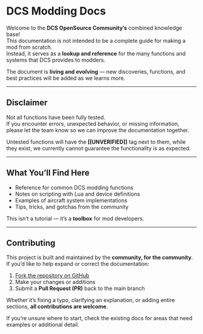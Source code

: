 # DCS Modding Docs

Welcome to the **DCS OpenSource Community’s** combined knowledge base!  
This documentation is not intended to be a complete guide for making a mod from scratch.  
Instead, it serves as a **lookup and reference** for the many functions and systems that DCS provides to modders.  

The document is **living and evolving** — new discoveries, functions, and best practices will be added as we learns more.  

---

## Disclaimer
Not all functions have been fully tested.  
If you encounter errors, unexpected behavior, or missing information, please let the team know so we can improve the documentation together.

Untested functions will have the **[[UNVERIFIED]]** tag next to them, while they exist, we currently cannot guarantee the functionality is as expected.

---

## What You’ll Find Here
- Reference for common DCS modding functions  
- Notes on scripting with Lua and device definitions  
- Examples of aircraft system implementations  
- Tips, tricks, and gotchas from the community  

This isn’t a tutorial — it’s a **toolbox** for mod developers.

---

## Contributing
This project is built and maintained by the **community, for the community**.  
If you’d like to help expand or correct the documentation:

1. [Fork the repository on GitHub](https://github.com/DCS-OpenSource/dcs-opensource-modding-guide)
2. Make your changes or additions  
3. Submit a **Pull Request (PR)** back to the main branch  

Whether it’s fixing a typo, clarifying an explanation, or adding entire sections, **all contributions are welcome**.

If you’re unsure where to start, check the existing docs for areas that need examples or additional detail.